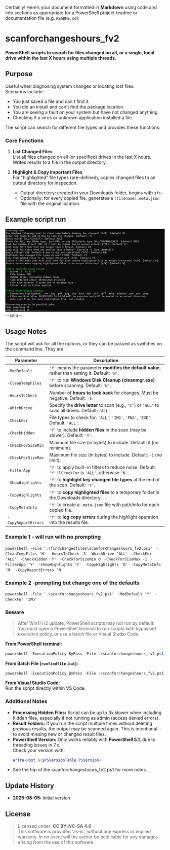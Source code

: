 Certainly! Here’s your document formatted in **Markdown** using code and info sections as appropriate for a PowerShell project readme or documentation file (e.g. `README.md`):

# scanforchangeshours_fv2

**PowerShell scripts to search for files changed on all, or a single, local drive within the last X hours using multiple threads.**

## Purpose

Useful when diagnosing system changes or locating lost files.  
Scenarios include:

- You just saved a file and can't find it.
- You did an install and can't find the package location.
- You are seeing a fault on your system but have not changed anything.
- Checking if a virus or unknown application installed a file.

The script can search for different file types and provides these functions:

### Core Functions

1. **List Changed Files**  
   List all files changed on all (or specified) drives in the last X hours. Writes results to a file in the output directory.

2. **Highlight & Copy Important Files**  
   For "highlighted" file types (pre-defined), copies changed files to an output directory for inspection.

   - Output directory: created in your Downloads folder, begins with `sfc-`
   - Optionally: for every copied file, generates a `[filename].meta.json` file with the original location.
  
## Example script run

![My diagram](example1.png)
      --snip--

## Usage Notes

The script will ask for all the options, or they can be passed as switches on the command line. They are:

| Parameter                  | Description |
|----------------------------|-------------|
| `-ModDefault`              | `'Y'` means the parameter **modifies the default value**, rather than setting it. Default: `'N'`. |
| `-CleanTempFiles`          | `'Y'` to run **Windows Disk Cleanup (cleanmgr.exe)** before scanning. Default: `'N'`. |
| `-HoursToCheck`            | Number of **hours to look back** for changes. Must be negative. Default: `-3`. |
| `-WhichDrive`              | Specify the **drive letter** to scan (e.g., `'C'`) or `'ALL'` to scan all drives. Default: `'ALL'`. |
| `-CheckFor`                | File types to check for: `'ALL'`, `'IMG'`, `'PNG'`, `'EXE'`. Default: `'ALL'`. |
| `-CheckHidden`             | `'Y'` to include **hidden files** in the scan (may be slower). Default: `'Y'`. |
| `-CheckForSizeMin`         | Minimum file size (in bytes) to include. Default: `0` (no minimum). |
| `-CheckForSizeMax`         | Maximum file size (in bytes) to include. Default: `-1` (no limit). |
| `-FilterApp`               | `'Y'` to apply built-in filters to reduce noise. Default: `'Y'` if `CheckFor` is `'ALL'`, otherwise `'N'`. |
| `-ShowHighlights`          | `'Y'` to **highlight key changed file types** at the end of the scan. Default: `'Y'`. |
| `-CopyHighlights`          | `'Y'` to **copy highlighted files** to a temporary folder in the Downloads directory. |
| `-CopyMetaInfo`            | `'Y'` to create a `.meta.json` file with path/info for each copied file. |
| `-CopyReportErrors`        | `'Y'` to **log copy errors** during the highlight operation into the results file. |

### Example 1 - will run with no prompting

`powershell -File '.\findchangedfiles\scanforchangeshours_fv2.ps1' `
  `-CleanTempFiles 'N' `
  `-HoursToCheck -3 `
  `-WhichDrive 'ALL' `
  `-CheckFor 'ALL' `
  `-CheckHidden 'Y' `
  `-CheckForSizeMin 0 `
  `-CheckForSizeMax -1 `
  `-FilterApp 'Y' `
  `-ShowHighlights 'Y' `
  `-CopyHighlights 'N' `
  `-CopyMetaInfo 'N' `
  `-CopyReportErrors 'N'`

### Example 2 -prompting but change one of the defaults

`powershell -File '.\scanforchangeshours_fv2.ps1' `
 `-ModDefault 'Y' `
 `-CheckFor 'IMG' `

### Beware

> After Win11 H2 update, PowerShell scripts may not run by default.  
> You must open a PowerShell terminal to run scripts with bypassed execution policy, or use a batch file or Visual Studio Code.

**From PowerShell terminal:**  
```powershell
powershell -ExecutionPolicy ByPass -File .\scanforchangeshours_fv2.ps1
```
**From Batch File (`runfindfile.bat`):**  
```batch
powershell -ExecutionPolicy ByPass -File .\scanforchangeshours_fv2.ps1
```
**From Visual Studio Code:**  
Run the script directly within VS Code.

### Additional Notes

- **Processing Hidden Files:** Script can be up to 3x slower when including hidden files, especially if not running as admin (access denied errors).
- **Result Folders:** If you run the script multiple times without deleting previous results, the output may be scanned again. This is intentional—to avoid missing new or changed result files.
- **PowerShell Version:** Only works reliably with **PowerShell 5.1**, due to threading issues in 7.x.  
  Check your version with:
  ```powershell
  Write-Host $($PSVersionTable.PSVersion)
  ```
- See the top of the scanforchangeshours_fv2.ps1  for more notes.

## Update History

- **2025-08-05:** Initial version

## License

> Licensed under: **CC BY-NC-SA 4.0**  
> This software is provided 'as-is', without any express or implied warranty. In no event will the author be held liable for any damages arising from the use of this software.
